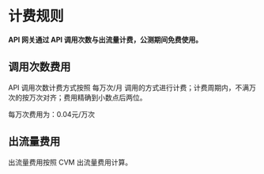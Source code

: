 # 计费规则

**API 网关通过 API 调用次数与出流量计费，公测期间免费使用。**

## 调用次数费用
API 调用次数计费方式按照 每万次/月 调用的方式进行计费；计费周期内，不满万次的按万次对齐；费用精确到小数点后两位。

每万次费用为：0.04元/万次

## 出流量费用
出流量费用按照 CVM 出流量费用计算。

